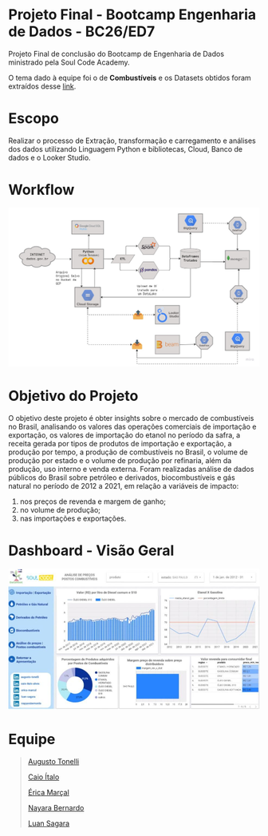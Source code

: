 # Projeto Final - Bootcamp Engenharia de Dados - BC26/ED7
Projeto Final de conclusão do Bootcamp de Engenharia de Dados ministrado pela Soul Code Academy.

O tema dado à equipe foi o de **Combustíveis** e os Datasets obtidos foram extraídos desse [link](https://dados.gov.br/dados/organizacoes/visualizar/agencia-nacional-do-petroleo-gas-natural-e-biocombustiveis-anp).

# Escopo 
Realizar o processo de Extração, transformação e carregamento e análises dos dados utilizando Linguagem Python e bibliotecas, Cloud, Banco de dados e o Looker Studio.

# Workflow
![screenshot](https://github.com/caioitalo/soulcode-projetofinal/blob/main/workflow.jpg)

# Objetivo do Projeto
O objetivo deste projeto é obter insights sobre o mercado de combustíveis no Brasil, analisando os valores das operações comerciais de importação e exportação, os valores de importação do etanol no período da safra, a receita gerada por tipos de produtos de importação e exportação, a produção por tempo, a produção de combustíveis no Brasil, o volume de produção por estado e o volume de produção por refinaria, além da produção, uso interno e venda externa. Foram realizadas análise de dados públicos do Brasil sobre petróleo e derivados, biocombustíveis e gás natural no período de 2012 a 2021, em relação a variáveis de impacto:

1. nos preços de revenda e margem de ganho;
2. no volume de produção;
3. nas importações e exportações.

# Dashboard - Visão Geral
![screenshot](https://github.com/caioitalo/soulcode-projetofinal/blob/main/Dashboard.jpg)

# Equipe
> [Augusto Tonelli](https://github.com/augustoTonelli)
> 
> [Caio Ítalo](https://github.com/caioitalo)
> 
> [Érica Marçal](https://github.com/erica-elom)
> 
> [Nayara Bernardo](https://github.com/nayyarabernardo)
> 
> [Luan Sagara](https://github.com/LuanSagara)

